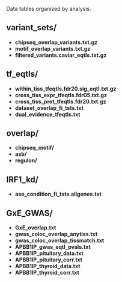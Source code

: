 Data tables organized by analysis.

## variant_sets/
<ul>
  <li><b>chipseq_overlap_variants.txt.gz</b></li>
  <li><b>motif_overlap_variants.txt.gz</b></li>
  <li><b>filtered_variants.caviar_eqtls.txt.gz</b></li>
</ul>

## tf_eqtls/
<ul>
  <li><b>within_tiss_tfeqtls.fdr20.sig_eqtl.txt.gz</b></li>
  <li><b>cross_tiss_expr_tfeqtls.fdr05.txt.gz</b></li>
  <li><b>cross_tiss_prot_tfeqtls.fdr20.txt.gz</b></li>
  <li><b>dataset_overlap_fi_tsts.txt</b></li>
  <li><b>dual_evidence_tfeqtls.txt</b></li>
</ul>

## overlap/
<ul>
  <li><b>chipseq_motif/</b></li>
  <li><b>asb/</b></li>
  <li><b>regulon/</b></li>
</ul>

## IRF1_kd/
<ul>
  <li><b>ase_condition_fi_tsts.allgenes.txt</b></li>
</ul>

## GxE_GWAS/
<ul>
  <li><b>GxE_overlap.txt</b></li>
  <li><b>gwas_coloc_overlap_anytiss.txt</b></li>
  <li><b>gwas_coloc_overlap_tissmatch.txt</b></li>
  <li><b>APBB1IP_gwas_eqtl_pvals.txt</b></li>
  <li><b>APBB1IP_pituitary_data.txt</b></li>
  <li><b>APBB1IP_pituitary_corr.txt</b></li>
  <li><b>APBB1IP_thyroid_data.txt</b></li>
  <li><b>APBB1IP_thyroid_corr.txt</b></li>
</ul>
